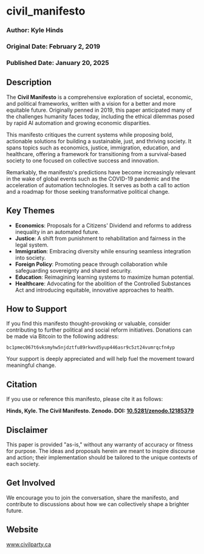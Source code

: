 # civil_manifesto

### Author: Kyle Hinds  
### Original Date: February 2, 2019  
### Published Date: January 20, 2025  

## Description
The **Civil Manifesto** is a comprehensive exploration of societal, economic, and political frameworks, written with a vision for a better and more equitable future. Originally penned in 2019, this paper anticipated many of the challenges humanity faces today, including the ethical dilemmas posed by rapid AI automation and growing economic disparities.

This manifesto critiques the current systems while proposing bold, actionable solutions for building a sustainable, just, and thriving society. It spans topics such as economics, justice, immigration, education, and healthcare, offering a framework for transitioning from a survival-based society to one focused on collective success and innovation.

Remarkably, the manifesto's predictions have become increasingly relevant in the wake of global events such as the COVID-19 pandemic and the acceleration of automation technologies. It serves as both a call to action and a roadmap for those seeking transformative political change.

## Key Themes
- **Economics**: Proposals for a Citizens' Dividend and reforms to address inequality in an automated future.
- **Justice**: A shift from punishment to rehabilitation and fairness in the legal system.
- **Immigration**: Embracing diversity while ensuring seamless integration into society.
- **Foreign Policy**: Promoting peace through collaboration while safeguarding sovereignty and shared security.
- **Education**: Reimagining learning systems to maximize human potential.
- **Healthcare**: Advocating for the abolition of the Controlled Substances Act and introducing equitable, innovative approaches to health.

## How to Support
If you find this manifesto thought-provoking or valuable, consider contributing to further political and social reform initiatives. Donations can be made via Bitcoin to the following address:  

`bc1pmec067t6vksmyhw5njdztfu89rkwvd5yup446asr9c5zt24vumrqcfn4yp`

Your support is deeply appreciated and will help fuel the movement toward meaningful change.

## Citation
If you use or reference this manifesto, please cite it as follows:

**Hinds, Kyle. The Civil Manifesto. Zenodo. DOI: [10.5281/zenodo.12185379](https://doi.org/10.5281/zenodo.12185379)**  

## Disclaimer
This paper is provided \"as-is,\" without any warranty of accuracy or fitness for purpose. The ideas and proposals herein are meant to inspire discourse and action; their implementation should be tailored to the unique contexts of each society.

## Get Involved
We encourage you to join the conversation, share the manifesto, and contribute to discussions about how we can collectively shape a brighter future. 

## Website
www.civilparty.ca